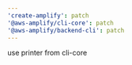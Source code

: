 ```yaml
---
'create-amplify': patch
'@aws-amplify/cli-core': patch
'@aws-amplify/backend-cli': patch
---
```


use printer from cli-core
